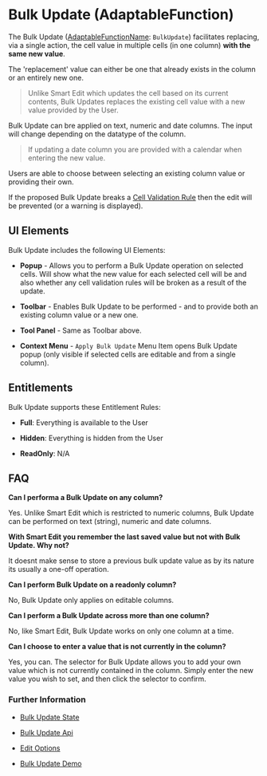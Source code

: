 # Bulk Update (AdaptableFunction)

The Bulk Update ([AdaptableFunctionName](https://api.adaptabletools.com/modules/_src_predefinedconfig_common_types_.html#adaptablefunctionname): `BulkUpdate`) facilitates replacing, via a single action, the cell value in multiple cells (in one column) **with the same new value**.

The 'replacement' value can either be one that already exists in the column or an entirely new one.

> Unlike Smart Edit which updates the cell based on its current contents, Bulk Updates replaces the existing cell value with a new value provided by the User.

Bulk Update can bre applied on text, numeric and date columns. The input will change depending on the datatype of the column.

> If updating a date column you are provided with a calendar when entering the new value.

Users are able to choose between selecting an existing column value or providing their own.

If the proposed Bulk Update breaks a [Cell Validation Rule](./cell-validation-function.md) then the edit will be prevented (or a warning is displayed).

## UI Elements
Bulk Update includes the following UI Elements:

- **Popup** - Allows you to perform a Bulk Update operation on selected cells.  Will show what the new value for each selected cell will be and also whether any cell validation rules will be broken as a result of the update.

- **Toolbar** - Enables Bulk Update to be performed - and to provide both an existing column value or a new one.

- **Tool Panel** - Same as Toolbar above.

- **Context Menu** - `Apply Bulk Update` Menu Item opens Bulk Update popup (only visible if selected cells are editable and from a single column).

## Entitlements
Bulk Update supports these Entitlement Rules:

- **Full**: Everything is available to the User

- **Hidden**: Everything is hidden from the User

- **ReadOnly**: N/A

## FAQ

**Can I performa a Bulk Update on any column?**

Yes. Unlike Smart Edit which is restricted to numeric columns, Bulk Update can be performed on text (string), numeric and date columns.

**With Smart Edit you remember the last saved value but not with Bulk Update. Why not?**

It doesnt make sense to store a previous bulk update value as by its nature its usually a one-off operation.

**Can I perform Bulk Update on a readonly column?**

No, Bulk Update only applies on editable columns.

**Can I perform a Bulk Update across more than one column?**

No, like Smart Edit, Bulk Update works on only one column at a time.

**Can I choose to enter a value that is not currently in the column?**

Yes, you can. The selector for Bulk Update allows you to add your own value which is not currently contained in the column. Simply enter the new value you wish to set, and then click the selector to confirm.


### Further Information
- [Bulk Update State](https://api.adaptabletools.com/interfaces/_src_predefinedconfig_bulkupdatestate_.bulkupdatestate.html)

- [Bulk Update Api](https://api.adaptabletools.com/interfaces/_src_api_bulkupdateapi_.bulkupdateapi.html)

- [Edit Options](https://api.adaptabletools.com/interfaces/_src_adaptableoptions_editoptions_.editoptions.html)

- [Bulk Update Demo](https://demo.adaptabletools.com/edit/aggridbulkupdatedemo)